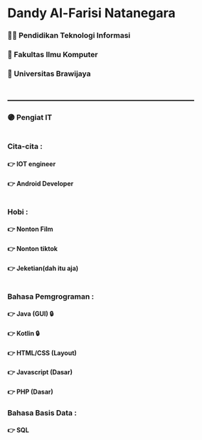 
# Dandy Al-Farisi Natanegara

### 👨‍🎓 Pendidikan Teknologi Informasi
### 🏢 Fakultas Ilmu Komputer
### 🏫 Universitas Brawijaya
## __________________________________________
### 🟣 Pengiat IT
#
### Cita-cita :
#### 👉 IOT engineer
#### 👉 Android Developer
#
### Hobi :
#### 👉 Nonton Film
#### 👉 Nonton tiktok 
#### 👉 Jeketian(dah itu aja)
#
### Bahasa Pemgrograman :
#### 👉 Java (GUI) 🔒
#### 👉 Kotlin 🔒
#### 👉 HTML/CSS (Layout)
#### 👉 Javascript (Dasar)
#### 👉 PHP (Dasar)

### Bahasa Basis Data : 
#### 👉 SQL
